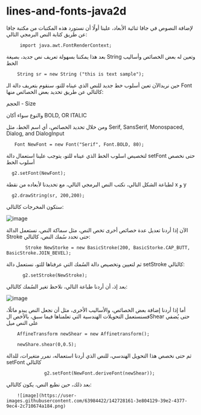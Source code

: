# lines-and-fonts-java2d

لإضافة النصوص في جافا ثنائية الأبعاد، علينا أولًا أن نستورد هذه المكتبات من مكتبة جافا عن طريق كتابة النص البرمجي التالي:

         import java.awt.FontRenderContext;
         
         
بعد هذا يمكننا بسهولة تعريف نص جديد، بصيغة String وتعين له بعض الخصائص وأساليب الخط 


        String sr = new String ("this is text sample");
        
        
حين نريدالآن تعين أسلوب خط جديد للنص الذي عيناه للتو، سنقوم بتعريف دالة الـ Font كالتالي
عن طريق تحديد بعض الخصائص منها:



الحجم - Size



 والنوع سواء أكان BOLD, OR ITALIC
 
 
 
ومن خلال تحديد الخصائص، أي اسم الخط، مثل Serif, SansSerif, Monospaced, Dialog, and DialogInput 
       
       
       Font NewFont = new Font("Serif", Font.BOLD, 80);
       
       
       
لتخصيص اسلوب الخط الذي عيناه للتو، يتوجب علينا استعمال دالة setFont حتى نخصص أسلوب الخط


      g2.setFont(NewFont);
       
       
لطباعة الشكل التالي، نكتب النص البرمجي التالي، مع تحديدنا لأبعاده من نقطة x و y

      g2.drawString(sr, 200,200);
      
      
ستكون المخرجات كالتالي:


![image](https://user-images.githubusercontent.com/63984422/142727371-2034a971-37b7-4448-834c-21d8bf5595d2.png)


الآن إذا أردنا تعديل عدة خصائص أخرى تخص النص، مثل سماكة النص، نستعمل الدالة Stroke حتى تحدد سُمك النص، كالتالي:


           Stroke NewStorke = new BasicStroke(200, BasicStorke.CAP_BUTT, BasicStroke.JOIN_BEVEL);
           
ثم لتعيين وتخصيص دالة السُمك التي عرفناها للتو، نستعمل دالة setStroke كالتالي:


          g2.setStroke(NewStroke);
          

بعد إذ، أن أردنا طباعة التالي، نلاحظ تغير السُمك كالتالي:


![image](https://user-images.githubusercontent.com/63984422/142727734-ba919727-daac-4aff-a381-70742f85226b.png)


أما إذا أردنا إضافة بعض الخصائص، والأساليب الأخرى، مثل أن نجعل النص يبدو مائلًا، فسنستعمل التحويلات الهندسية التي تعلمناها فيما سبق، بالأخص الShear حتى يُضفي على النص ميل


        AffineTransform newShear = new Affinetransform();
        
        newShare.shear(0,0.5);
        
        
        
ثم حتى نخصص هذا التحويل الهندسي، للنص الذي أردنا استعماله، نمرر متغيرات، للدالة setFont كالتالي


                  g2.setFont(NewFont.deriveFont(newShear));
                  
                  
بعد ذلك، حين نطبع النص، يكون كالتالي:        
        
        ![image](https://user-images.githubusercontent.com/63984422/142728161-3e804129-39e2-4377-9ec4-2c710674a184.png)







